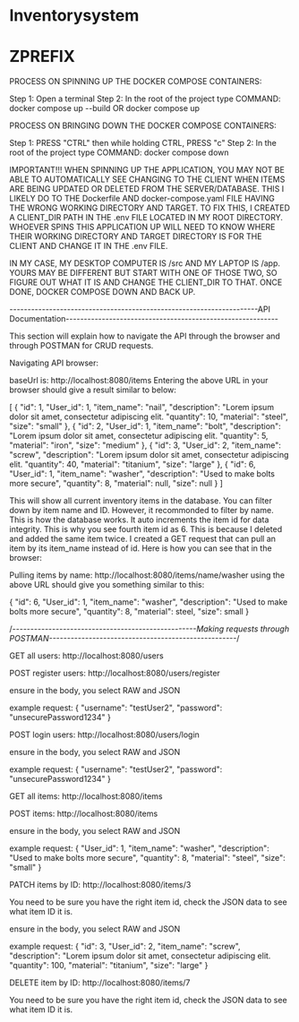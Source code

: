 # Inventorysystem
# ZPREFIX

PROCESS ON SPINNING UP THE DOCKER COMPOSE CONTAINERS:

Step 1: Open a terminal
Step 2: In the root of the project type COMMAND: docker compose up --build OR docker compose up

PROCESS ON BRINGING DOWN THE DOCKER COMPOSE CONTAINERS:

Step 1: PRESS "CTRL" then while holding CTRL, PRESS "c"
Step 2: In the root of the project type COMMAND: docker compose down

IMPORTANT!!!
WHEN SPINNING UP THE APPLICATION, YOU MAY NOT BE ABLE TO AUTOMATICALLY SEE CHANGING TO THE CLIENT WHEN ITEMS ARE BEING UPDATED OR DELETED FROM THE SERVER/DATABASE. THIS I LIKELY DO TO THE Dockerfile AND docker-compose.yaml FILE HAVING THE WRONG WORKING DIRECTORY AND TARGET. TO FIX THIS, I CREATED A CLIENT_DIR PATH IN THE .env FILE LOCATED IN MY ROOT DIRECTORY. WHOEVER SPINS THIS APPLICATION UP WILL NEED TO KNOW WHERE THEIR WORKING DIRECTORY AND TARGET DIRECTORY IS FOR THE CLIENT AND CHANGE IT IN THE .env FILE.

IN MY CASE, MY DESKTOP COMPUTER IS /src AND MY LAPTOP IS /app. YOURS MAY BE DIFFERENT BUT START WITH ONE OF THOSE TWO, SO FIGURE OUT WHAT IT IS AND CHANGE THE CLIENT_DIR TO THAT. ONCE DONE, DOCKER COMPOSE DOWN AND BACK UP.

---------------------------------------------------------------------API Documentation-----------------------------------------------------------

This section will explain how to navigate the API through the browser and through POSTMAN for CRUD requests.

Navigating API browser:

baseUrl is: http://localhost:8080/items
Entering the above URL in your browser should give a result similar to below:

[
  {
    "id": 1,
    "User_id": 1,
    "item_name": "nail",
    "description": "Lorem ipsum dolor sit amet, consectetur adipiscing elit.
    "quantity": 10,
    "material": "steel",
    "size": "small"
  },
  {
    "id": 2,
    "User_id": 1,
    "item_name": "bolt",
    "description": "Lorem ipsum dolor sit amet, consectetur adipiscing elit.
    "quantity": 5,
    "material": "iron",
    "size": "medium"
  },
  {
    "id": 3,
    "User_id": 2,
    "item_name": "screw",
    "description": "Lorem ipsum dolor sit amet, consectetur adipiscing elit.
    "quantity": 40,
    "material": "titanium",
    "size": "large"
  },
  {
    "id": 6,
    "User_id": 1,
    "item_name": "washer",
    "description": "Used to make bolts more secure",
    "quantity": 8,
    "material": null,
    "size": null
  }
]

This will show all current inventory items in the database. You can filter down by item name and ID. However, it recommonded to filter by name. This is how the database works. It auto increments the item id for data integrity. This is why you see fourth item id as 6. This is because I deleted and added the same item twice. I created a GET request that can pull an item by its item_name instead of id. Here is how you can see that in the browser:

Pulling items by name: http://localhost:8080/items/name/washer
using the above URL should give you something similar to this:

{
  "id": 6,
  "User_id": 1,
  "item_name": "washer",
  "description": "Used to make bolts more secure",
  "quantity": 8,
  "material": steel,
  "size": small
}

/*---------------------------------------------------Making requests through POSTMAN----------------------------------------------------*/

GET all users: http://localhost:8080/users

POST register users: http://localhost:8080/users/register

ensure in the body, you select RAW and JSON

example request:
{
  "username": "testUser2",
  "password": "unsecurePassword1234"
}

POST login users: http://localhost:8080/users/login

ensure in the body, you select RAW and JSON

example request:
{
  "username": "testUser2",
  "password": "unsecurePassword1234"
}


GET all items: http://localhost:8080/items

POST items: http://localhost:8080/items

ensure in the body, you select RAW and JSON

example request:
{
  "User_id": 1,
  "item_name": "washer",
  "description": "Used to make bolts more secure",
  "quantity": 8,
  "material": "steel",
  "size": "small"
}


PATCH items by ID: http://localhost:8080/items/3

You need to be sure you have the right item id, check the JSON data to see what item ID it is.

ensure in the body, you select RAW and JSON

example request:
{
        "id": 3,
        "User_id": 2,
        "item_name": "screw",
        "description": "Lorem ipsum dolor sit amet, consectetur adipiscing elit.
        "quantity": 100,
        "material": "titanium",
        "size": "large"
    }

DELETE item by ID: http://localhost:8080/items/7

You need to be sure you have the right item id, check the JSON data to see what item ID it is.
